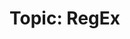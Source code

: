 # Topic: RegEx

[1]: ../solutions/10.regular-expression-matching.md
[2]: ../solutions/44.wildcard-matching.md
[3]: ../solutions/65.valid-number.md
